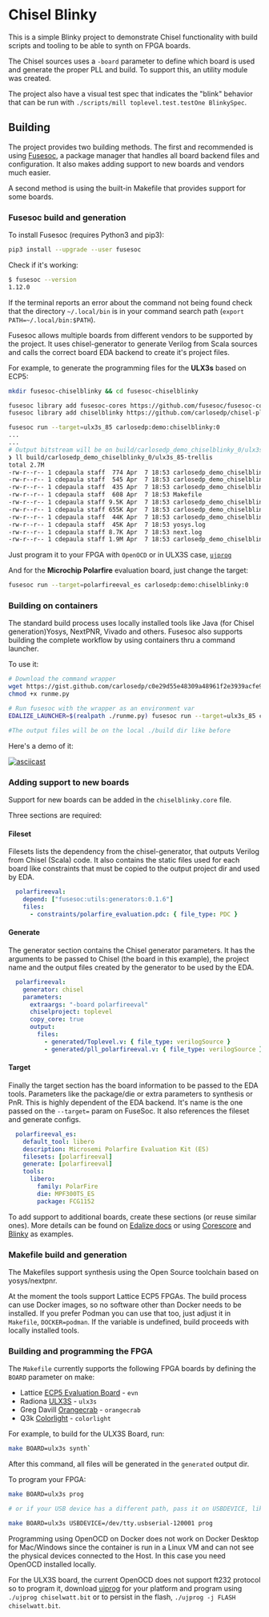 # Chisel Blinky

This is a simple Blinky project to demonstrate Chisel functionality with build scripts
and tooling to be able to synth on FPGA boards.

The Chisel sources uses a `-board` parameter to define which board is used and generate the proper PLL and build. To support this, an utility module was created.

The project also have a visual test spec that indicates the "blink" behavior that can be run with `./scripts/mill toplevel.test.testOne BlinkySpec`.

## Building

The project provides two building methods. The first and recommended is using [Fusesoc](https://github.com/olofk/fusesoc), a package manager that handles all board backend files and configuration. It also makes adding support to new boards and vendors much easier.

A second method is using the built-in Makefile that provides support for some boards.

### Fusesoc build and generation

To install Fusesoc (requires Python3 and pip3):

```sh
pip3 install --upgrade --user fusesoc
```

Check if it's working:

```sh
$ fusesoc --version
1.12.0
```

If the terminal reports an error about the command not being found check that the directory `~/.local/bin` is in your command search path (`export PATH=~/.local/bin:$PATH`).

Fusesoc allows multiple boards from different vendors to be supported by the project. It uses chisel-generator to generate Verilog from Scala sources and calls the correct board EDA backend to create it's project files.

For example, to generate the programming files for the **ULX3s** based on ECP5:

```sh
mkdir fusesoc-chiselblinky && cd fusesoc-chiselblinky

fusesoc library add fusesoc-cores https://github.com/fusesoc/fusesoc-cores
fusesoc library add chiselblinky https://github.com/carlosedp/chisel-playground/blinky

fusesoc run --target=ulx3s_85 carlosedp:demo:chiselblinky:0
...
...
# Output bitstream will be on build/carlosedp_demo_chiselblinky_0/ulx3s_85-trellis
❯ ll build/carlosedp_demo_chiselblinky_0/ulx3s_85-trellis
total 2.7M
-rw-r--r-- 1 cdepaula staff  774 Apr  7 18:53 carlosedp_demo_chiselblinky_0.eda.yml
-rw-r--r-- 1 cdepaula staff  545 Apr  7 18:53 carlosedp_demo_chiselblinky_0.tcl
-rw-r--r-- 1 cdepaula staff  435 Apr  7 18:53 carlosedp_demo_chiselblinky_0.mk
-rw-r--r-- 1 cdepaula staff  608 Apr  7 18:53 Makefile
-rw-r--r-- 1 cdepaula staff 9.5K Apr  7 18:53 carlosedp_demo_chiselblinky_0.blif
-rw-r--r-- 1 cdepaula staff 655K Apr  7 18:53 carlosedp_demo_chiselblinky_0.json
-rw-r--r-- 1 cdepaula staff  44K Apr  7 18:53 carlosedp_demo_chiselblinky_0.edif
-rw-r--r-- 1 cdepaula staff  45K Apr  7 18:53 yosys.log
-rw-r--r-- 1 cdepaula staff 8.7K Apr  7 18:53 next.log
-rw-r--r-- 1 cdepaula staff 1.9M Apr  7 18:53 carlosedp_demo_chiselblinky_0.bit
```

Just program it to your FPGA with `OpenOCD` or in ULX3S case, [`ujprog`](https://github.com/f32c/tools/tree/master/ujprog)

And for the **Microchip Polarfire** evaluation board, just change the target:

```sh
fusesoc run --target=polarfireeval_es carlosedp:demo:chiselblinky:0
```

### Building on containers

The standard build process uses locally installed tools like Java (for Chisel generation)Yosys, NextPNR, Vivado and others. Fusesoc also supports building the complete workflow by using containers thru a command launcher.

To use it:

```sh
# Download the command wrapper
wget https://gist.github.com/carlosedp/c0e29d55e48309a48961f2e3939acfe9/raw/bfeb1cfe2e188c1d5ced0b09aabc9902fdfda6aa/runme.py
chmod +x runme.py

# Run fusesoc with the wrapper as an environment var
EDALIZE_LAUNCHER=$(realpath ./runme.py) fusesoc run --target=ulx3s_85 carlosedp:demo:chiselblinky:0

#The output files will be on the local ./build dir like before
```

Here's a demo of it:

[![asciicast](https://asciinema.org/a/405850.svg)](https://asciinema.org/a/405850)

### Adding support to new boards

Support for new boards can be added in the `chiselblinky.core` file.

Three sections are required:

#### Fileset

Filesets lists the dependency from the chisel-generator, that outputs Verilog from Chisel (Scala) code. It also contains the static files used for each board like constraints that must be copied to the output project dir and used by EDA.

```yaml
  polarfireeval:
    depend: ["fusesoc:utils:generators:0.1.6"]
    files:
      - constraints/polarfire_evaluation.pdc: { file_type: PDC }
```

#### Generate

The generator section contains the Chisel generator parameters. It has the arguments to be passed to Chisel (the board in this example), the project name and the output files created by the generator to be used by the EDA.

```yaml
  polarfireeval:
    generator: chisel
    parameters:
      extraargs: "-board polarfireeval"
      chiselproject: toplevel
      copy_core: true
      output:
        files:
          - generated/Toplevel.v: { file_type: verilogSource }
          - generated/pll_polarfireeval.v: { file_type: verilogSource }
```

#### Target

Finally the target section has the board information to be passed to the EDA tools. Parameters like the package/die or extra parameters to synthesis or PnR. This is highly dependent of the EDA backend. It's name is the one passed on the `--target=` param on FuseSoc. It also references the fileset and generate configs.

```yaml
  polarfireeval_es:
    default_tool: libero
    description: Microsemi Polarfire Evaluation Kit (ES)
    filesets: [polarfireeval]
    generate: [polarfireeval]
    tools:
      libero:
        family: PolarFire
        die: MPF300TS_ES
        package: FCG1152
```

To add support to additional boards, create these sections (or reuse similar ones). More details can be found on [Edalize docs](https://github.com/olofk/edalize/) or using [Corescore](https://github.com/olofk/corescore) and [Blinky](https://github.com/fusesoc/blinky) as examples.

### Makefile build and generation

The Makefiles support synthesis using the Open Source toolchain based on yosys/nextpnr.

At the moment the tools support Lattice ECP5 FPGAs. The build process can use Docker images, so no software other than Docker needs to be installed. If you prefer Podman you can use that too, just adjust it in `Makefile`, `DOCKER=podman`. If the variable is undefined, build proceeds with locally installed tools.

### Building and programming the FPGA

The `Makefile` currently supports the following FPGA boards by defining the `BOARD` parameter on make:

* Lattice [ECP5 Evaluation Board](http://www.latticesemi.com/ecp5-evaluation) - `evn`
* Radiona [ULX3S](https://radiona.org/ulx3s/) - `ulx3s`
* Greg Davill [Orangecrab](https://github.com/gregdavill/OrangeCrab) - `orangecrab`
* Q3k [Colorlight](https://github.com/q3k/chubby75/tree/master/5a-75b) - `colorlight`

For example, to build for the ULX3S Board, run:

```sh
make BOARD=ulx3s synth`
```

After this command, all files will be generated in the `generated` output dir.

To program your FPGA:

```sh
make BOARD=ulx3s prog

# or if your USB device has a different path, pass it on USBDEVICE, like:

make BOARD=ulx3s USBDEVICE=/dev/tty.usbserial-120001 prog
```

Programming using OpenOCD on Docker does not work on Docker Desktop for Mac/Windows since the container is run in a Linux VM and can not see the physical devices connected to the Host. In this case you need OpenOCD installed locally.

For the ULX3S board, the current OpenOCD does not support ft232 protocol so to program it, download [ujprog](https://github.com/emard/ulx3s-bin/tree/master/usb-jtag) for your platform and program using `./ujprog chiselwatt.bit` or to persist in the flash, `./ujprog -j FLASH chiselwatt.bit`.
